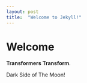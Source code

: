 ```yaml
---
layout: post
title:  "Welcome to Jekyll!"
---
```


# Welcome

**Transformers Transform**.

Dark Side of The Moon!
